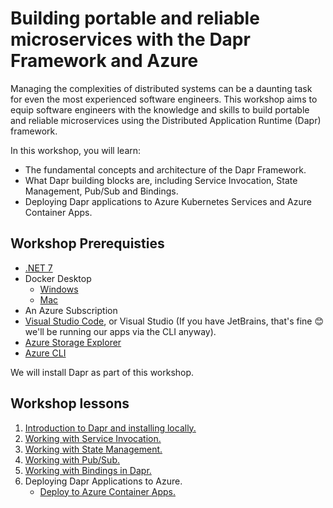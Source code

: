 # Building portable and reliable microservices with the Dapr Framework and Azure

Managing the complexities of distributed systems can be a daunting task for even the most experienced software engineers. This workshop aims to equip software engineers with the knowledge and skills to build portable and reliable microservices using the Distributed Application Runtime (Dapr) framework.

In this workshop, you will learn:

- The fundamental concepts and architecture of the Dapr Framework.
- What Dapr building blocks are, including Service Invocation, State Management, Pub/Sub and Bindings.
- Deploying Dapr applications to Azure Kubernetes Services and Azure Container Apps.

## Workshop Prerequisties

- [.NET 7](https://dotnet.microsoft.com/en-us/download/dotnet/7.0)
- Docker Desktop
    - [Windows](https://docs.docker.com/desktop/install/windows-install/)
    - [Mac](https://docs.docker.com/desktop/install/mac-install/)
- An Azure Subscription
- [Visual Studio Code](https://code.visualstudio.com/download), or Visual Studio (If you have JetBrains, that's fine 😊 we'll be running our apps via the CLI anyway).
- [Azure Storage Explorer](https://azure.microsoft.com/en-us/products/storage/storage-explorer/#overview)
- [Azure CLI ](https://learn.microsoft.com/en-us/cli/azure/install-azure-cli)

We will install Dapr as part of this workshop.

## Workshop lessons

1. [Introduction to Dapr and installing locally.](./1.IntroToDapr/README.md)
1. [Working with Service Invocation.](./2.ServiceInvocation/README.md)
1. [Working with State Management.](./3.StateManagement/README.md)
1. [Working with Pub/Sub.](./4.Pub-Sub/README.md)
1. [Working with Bindings in Dapr.](./5.Bindings/README.md)
1. Deploying Dapr Applications to Azure.
    - [ Deploy to Azure Container Apps.](./6.DeployToAzure/DeployToACA.md)